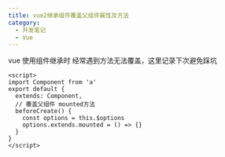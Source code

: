 ```yaml
---
title: vue2继承组件覆盖父组件属性及方法
category:
  - 开发笔记
  - Vue
---
```


vue 使用组件继承时 经常遇到方法无法覆盖，这里记录下次避免踩坑

```vue
<script>
import Component from 'a'
export default {
  extends: Component,
  // 覆盖父组件 mounted方法
  beforeCreate() {
    const options = this.$options
    options.extends.mounted = () => {}
  }
}
</script>
```
